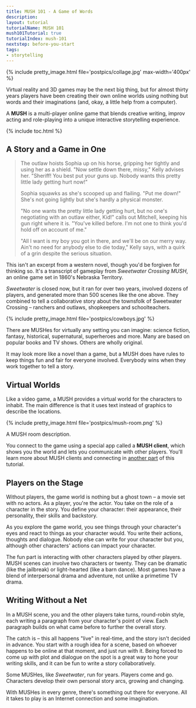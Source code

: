 ```yaml
---
title: MUSH 101 - A Game of Words
description: 
layout: tutorial
tutorialName: MUSH 101
mush101Tutorial: true
tutorialIndex: mush-101
nextstep: before-you-start
tags:
- storytelling
---
```


{% include pretty_image.html file='postpics/collage.jpg' max-width='400px' %}

Virtual reality and 3D games may be the next big thing, but for almost thirty years players have been creating their own online worlds using nothing but words and their imaginations (and, okay, a little help from a computer).

A **MUSH** is a multi-player online game that blends creative writing, improv acting and role-playing into a unique interactive storytelling experience.

{% include toc.html %}

## A Story and a Game in One


> The outlaw hoists Sophia up on his horse, gripping her tightly and using her as a shield. "Now settle down there, missy," Kelly advises her. "Sheriff! You best put your guns up. Nobody wants this pretty little lady getting hurt now!" 
>
> Sophia squawks as she's scooped up and flailing. "Put me down!" She's not going lightly but she's hardly a physical monster.
> 
> "No one wants the pretty little lady getting hurt, but no one's negotiating with an outlaw either, Kid!" calls out Mitchell, keeping his gun right where it is. "You've killed before. I'm not one to think you'd hold off on account of me."
> 
> "All I want is my boy you got in there, and we'll be on our merry way. Ain't no need for anybody else to die today," Kelly says, with a quirk of a grin despite the serious situation.

This isn't an excerpt from a western novel, though you'd be forgiven for thinking so.  It's a transcript of gameplay from  *Sweetwater Crossing MUSH*, an online game set in 1860's Nebraska Territory.  

*Sweetwater* is closed now, but it ran for over two years, involved dozens of players, and generated more than 500 scenes like the one above.  They combined to tell a collaborative story about the townsfolk of Sweetwater Crossing – ranchers and outlaws, shopkeepers and schoolteachers.

{% include pretty_image.html file='postpics/cowboys.jpg' %}

There are MUSHes for virtually any setting you can imagine:  science fiction, fantasy, historical, supernatural, superheroes and more.  Many are based on popular books and TV shows.  Others are wholly original.

It may look more like a novel than a game, but a MUSH does have rules to keep things fun and fair for everyone involved. Everybody wins when they work together to tell a story.

## Virtual Worlds

Like a video game, a MUSH provides a virtual world for the characters to inhabit.  The main difference is that it uses text instead of graphics to describe the locations.

{% include pretty_image.html file='postpics/mush-room.png' %}
<div class="caption">A MUSH room description.</div>

You connect to the game using a special app called a **MUSH client**, which shows you the world and lets you communicate with other players.   You'll learn more about MUSH clients and connecting in [another part](/mush-101/play-muclient.html) of this tutorial.

## Players on the Stage

Without players, the game world is nothing but a ghost town – a movie set with no actors.  As a player, you're the actor.  You take on the role of a character in the story.  You define your character: their appearance, their personality, their skills and backstory.  

As you explore the game world, you see things through your character's eyes and react to things as your character would. You write their actions, thoughts and dialogue.  Nobody else can write for your character but you, although other characters' actions can impact your character. 

The fun part is interacting with other characters played by other players.  MUSH scenes can involve two characters or twenty.  They can be dramatic (like the jailbreak) or light-hearted (like a barn dance).  Most games have a blend of interpersonal drama and adventure, not unlike a primetime TV drama.

## Writing Without a Net	

In a MUSH scene, you and the other players take turns, round-robin style, each writing a paragraph from your character's point of view.  Each paragraph builds on what came before to further the overall story.  

The catch is – this all happens "live" in real-time, and the story isn't decided in advance.  You start with a rough idea for a scene, based on whoever happens to be online at that moment, and just run with it.   Being forced to come up with plot and dialogue on the spot is a great way to hone your writing skills, and it can be fun to write a story collaboratively.

Some MUSHes, like *Sweetwater*, run for years.  Players come and go.  Characters develop their own personal story arcs, growing and changing.

With MUSHes in every genre, there's something out there for everyone.  All it takes to play is an Internet connection and some imagination.
